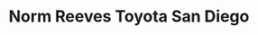 ---
title: "Norm Reeves Toyota San Diego"
url: /san-diego/norm-reeves-toyota-san-diego/
shop: car
---